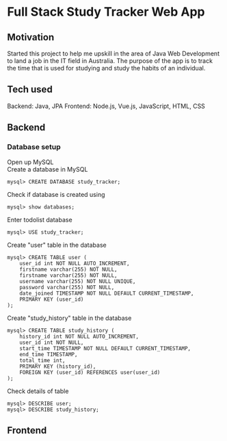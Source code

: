 # Full Stack Study Tracker Web App

## Motivation
Started this project to help me upskill in the area of Java Web Development to land a job in the IT field in Australia. The purpose of the app is to track the time that is used for studying and study the habits of an individual.

## Tech used
Backend: Java, JPA
Frontend: Node.js, Vue.js, JavaScript, HTML, CSS

## Backend

### Database setup
Open up MySQL\
Create a database in MySQL
```script
mysql> CREATE DATABASE study_tracker;
```

Check if database is created using
```script
mysql> show databases;
```

Enter todolist database
```script
mysql> USE study_tracker;
```

Create "user" table in the database
```script
mysql> CREATE TABLE user (
    user_id int NOT NULL AUTO_INCREMENT,
    firstname varchar(255) NOT NULL,
    firstname varchar(255) NOT NULL,
    username varchar(255) NOT NULL UNIQUE,
    password varchar(255) NOT NULL,
    date_joined TIMESTAMP NOT NULL DEFAULT CURRENT_TIMESTAMP,
    PRIMARY KEY (user_id)
);
```

Create "study_history" table in the database
```script
mysql> CREATE TABLE study_history (
    history_id int NOT NULL AUTO_INCREMENT,
    user_id int NOT NULL,
    start_time TIMESTAMP NOT NULL DEFAULT CURRENT_TIMESTAMP,
    end_time TIMESTAMP,
    total_time int,
    PRIMARY KEY (history_id),
    FOREIGN KEY (user_id) REFERENCES user(user_id)
);
```
Check details of table
```script
mysql> DESCRIBE user;
mysql> DESCRIBE study_history;
```

## Frontend
